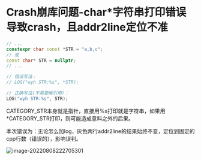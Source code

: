 # Crash崩库问题-char*字符串打印错误导致crash，且addr2line定位不准

```cpp
// ...
constexpr char const *STR = "a,b,c";
// 或
const char* STR = nullptr;
// ...

// 错误写法：
// LOG("wyh STR:%s", *STR);

// 正确写法(不需要解引用)：
LOG("wyh STR:%s", STR);
```

CATEGORY_STR本身就是指针，直接用%s打印就是字符串，如果用*CATEGORY_STR打印，则可能造成意料之外的后果。

本次错误为：无论怎么加log，灰色两行addr2line的结果始终不变，定位到固定的cpp行数（错误的），影响误判。

![image-20220808222705301](https://hanbabang-1311741789.cos.ap-chengdu.myqcloud.com/Pics/image-20220808222705301.png)

